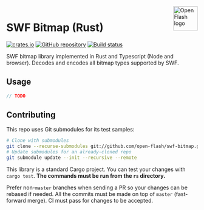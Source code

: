<a href="https://github.com/open-flash/open-flash">
    <img src="https://raw.githubusercontent.com/open-flash/open-flash/master/logo.png"
    alt="Open Flash logo" title="Open Flash" align="right" width="64" height="64" />
</a>

# SWF Bitmap (Rust)

[![crates.io](https://img.shields.io/crates/v/swf-bitmap.svg)](https://crates.io/crates/swf-bitmap)
[![GitHub repository](https://img.shields.io/badge/Github-open--flash%2Fswf--bitmap-blue.svg)](https://github.com/open-flash/swf-bitmap)
[![Build status](https://img.shields.io/travis/com/open-flash/swf-bitmap/master.svg)](https://travis-ci.com/open-flash/swf-bitmap)

SWF bitmap library implemented in Rust and Typescript (Node and browser).
Decodes and encodes all bitmap types supported by SWF.

## Usage

```rust
// TODO
```

## Contributing

This repo uses Git submodules for its test samples:

```sh
# Clone with submodules
git clone --recurse-submodules git://github.com/open-flash/swf-bitmap.git
# Update submodules for an already-cloned repo
git submodule update --init --recursive --remote
```

This library is a standard Cargo project. You can test your changes with
`cargo test`.  **The commands must be run from the `rs` directory.**

Prefer non-`master` branches when sending a PR so your changes can be rebased if
needed. All the commits must be made on top of `master` (fast-forward merge).
CI must pass for changes to be accepted.

[swf-types]: https://github.com/open-flash/swf-types
